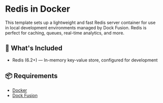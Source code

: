 # Redis in Docker
This template sets up a lightweight and fast Redis server container for use in local development environments managed by Dock Fusion. Redis is perfect for caching, queues, real-time analytics, and more.

## 🚀 What's Included

- Redis (6.2+) — In-memory key-value store, configured for development

## 📦 Requirements
- [Docker](https://www.docker.com)
- [Dock Fusion](https://github.com/DockFusion/dock-fusion-app/releases)
